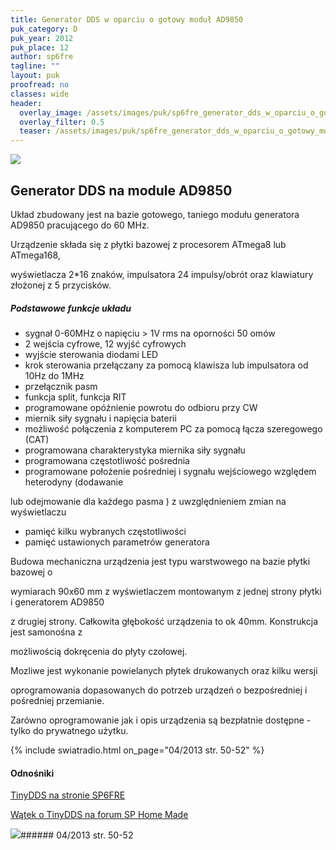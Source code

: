 ```yaml
---
title: Generator DDS w oparciu o gotowy moduł AD9850
puk_category: D
puk_year: 2012
puk_place: 12
author: sp6fre
tagline: ""
layout: puk
proofread: no
classes: wide
header:
  overlay_image: /assets/images/puk/sp6fre_generator_dds_w_oparciu_o_gotowy_moduł_ad9850.jpg
  overlay_filter: 0.5
  teaser: /assets/images/puk/sp6fre_generator_dds_w_oparciu_o_gotowy_moduł_ad9850.jpg
---
```






 



![](assets/data/img/projects/2012-12-0.jpg) 



Generator DDS na module AD9850
------------------------------





 Układ zbudowany jest na bazie gotowego, taniego modułu generatora AD9850 pracującego do 60 MHz.

 Urządzenie składa się z płytki bazowej z procesorem ATmega8 lub ATmega168,

 wyświetlacza 2\*16 znaków, impulsatora 24 impulsy/obrót oraz klawiatury złożonej z 5 przycisków.




##### Podstawowe funkcje układu




* sygnał 0-60MHz o napięciu > 1V rms na oporności 50 omów
* 2 wejścia cyfrowe, 12 wyjść cyfrowych
* wyjście sterowania diodami LED
* krok sterowania przełączany za pomocą klawisza lub impulsatora od 10Hz do 1MHz
* przełącznik pasm
* funkcja split, funkcja RIT
* programowane opóźnienie powrotu do odbioru przy CW
* miernik siły sygnału i napięcia baterii
* możliwość połączenia z komputerem PC za pomocą łącza szeregowego (CAT)
* programowana charakterystyka miernika siły sygnału
* programowana częstotliwość pośrednia
* programowane położenie pośredniej i sygnału wejściowego względem heterodyny (dodawanie

 lub odejmowanie dla każdego pasma ) z uwzględnieniem zmian na wyświetlaczu
* pamięć kilku wybranych częstotliwości
* pamięć ustawionych parametrów generatora






Budowa mechaniczna urządzenia jest typu warstwowego na bazie płytki bazowej o

wymiarach 90x60 mm z wyświetlaczem montowanym z jednej strony płytki i generatorem AD9850

z drugiej strony. Całkowita głębokość urządzenia to ok 40mm. Konstrukcja jest samonośna z

możliwością dokręcenia do płyty czołowej.






Mozliwe jest wykonanie powielanych płytek drukowanych oraz kilku wersji

oprogramowania dopasowanych do potrzeb urządzeń o bezpośredniej i pośredniej przemianie.

Zarówno oprogramowanie jak i opis urządzenia są bezpłatnie dostępne - tylko do prywatnego użytku.





{% include swiatradio.html on_page="04/2013 str. 50-52" %}

#### Odnośniki

[TinyDDS na stronie SP6FRE](http://lx-net.pl/hr/dds/tiny_dds.html)

[Wątek o TinyDDS na forum SP Home Made](http://sp-hm.pl/thread-1364.html)

 



![](assets/img/logo/sr_logo_s.jpg)###### 04/2013 str. 50-52

 





 


